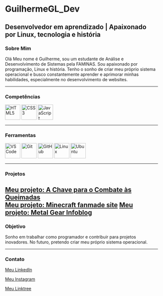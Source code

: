 # GuilhermeGL_Dev  

## Desenvolvedor em aprendizado | Apaixonado por Linux, tecnologia e história  

### Sobre Mim  
Olá Meu nome é Guilherme, sou um estudante de Análise e Desenvolvimento de Sistemas pela FAMINAS. Sou apaixonado por programação, Linux e história. Tenho o sonho de criar meu próprio sistema operacional e busco constantemente aprender e aprimorar minhas habilidades, especialmente no desenvolvimento de websites.  

---

### Competências  
<p>
  <img src="https://cdn.jsdelivr.net/gh/devicons/devicon@latest/icons/html5/html5-original-wordmark.svg" width="50" height="50" alt="HTML5" />
  <img src="https://cdn.jsdelivr.net/gh/devicons/devicon@latest/icons/css3/css3-original-wordmark.svg" width="50" height="50" alt="CSS3" />
  <img src="https://cdn.jsdelivr.net/gh/devicons/devicon@latest/icons/javascript/javascript-original.svg" width="50" height="50" alt="JavaScript" />
</p>

---

### Ferramentas  
<p>
  <img src="https://cdn.jsdelivr.net/gh/devicons/devicon@latest/icons/vscode/vscode-original.svg" width="50" height="50" alt="VS Code" />
  <img src="https://cdn.jsdelivr.net/gh/devicons/devicon@latest/icons/git/git-original.svg" width="50" height="50" alt="Git" />
  <img src="https://cdn.jsdelivr.net/gh/devicons/devicon@latest/icons/github/github-original.svg" width="50" height="50" alt="GitHub" />
  <img src="https://cdn.jsdelivr.net/gh/devicons/devicon@latest/icons/linux/linux-original.svg" width="50" height="50" alt="Linux" />
  <img src="https://cdn.jsdelivr.net/gh/devicons/devicon@latest/icons/ubuntu/ubuntu-original.svg" width="50" height="50" alt="Ubuntu" />
</p>

---

### Projetos  

[Meu projeto: A Chave para o Combate às Queimadas](https://guilhermegomeslima.github.io/Projeto-a-chave-para-o-combate-s-queimadas/)  
[Meu projeto: Minecraft fanmade site](https://guilhermegomeslima.github.io/minecraftfansite/)
[Meu projeto: Metal Gear Infoblog](https://guilhermegomeslima.github.io/Metal-Gear-Infoblog/)
---

### Objetivo  
Sonho em trabalhar como programador e contribuir para projetos inovadores. No futuro, pretendo criar meu próprio sistema operacional.  

---

### Contato  
[Meu LinkedIn](https://www.linkedin.com/in/guilhermegomes-dev/)  

[Meu Instagram](https://instagram.com/guilhermegl.dev)

[Meu Linktree](https://linktr.ee/guilhermegl.sites)
